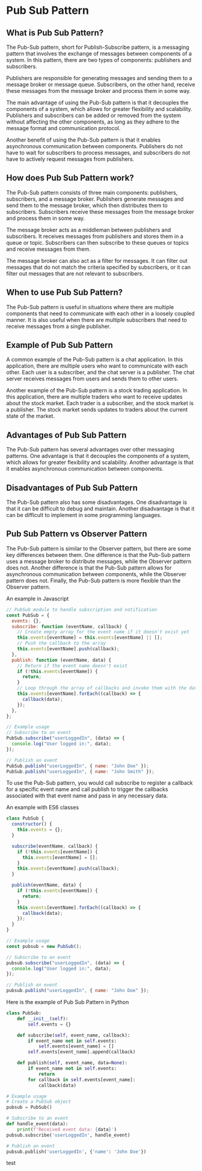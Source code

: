 # Pub Sub Pattern

## What is Pub Sub Pattern?

The Pub-Sub pattern, short for Publish-Subscribe pattern, is a messaging pattern that involves the exchange of messages between components of a system. In this pattern, there are two types of components: publishers and subscribers.

Publishers are responsible for generating messages and sending them to a message broker or message queue. Subscribers, on the other hand, receive these messages from the message broker and process them in some way.

The main advantage of using the Pub-Sub pattern is that it decouples the components of a system, which allows for greater flexibility and scalability. Publishers and subscribers can be added or removed from the system without affecting the other components, as long as they adhere to the message format and communication protocol.

Another benefit of using the Pub-Sub pattern is that it enables asynchronous communication between components. Publishers do not have to wait for subscribers to process messages, and subscribers do not have to actively request messages from publishers.

## How does Pub Sub Pattern work?

The Pub-Sub pattern consists of three main components: publishers, subscribers, and a message broker. Publishers generate messages and send them to the message broker, which then distributes them to subscribers. Subscribers receive these messages from the message broker and process them in some way.

The message broker acts as a middleman between publishers and subscribers. It receives messages from publishers and stores them in a queue or topic. Subscribers can then subscribe to these queues or topics and receive messages from them.

The message broker can also act as a filter for messages. It can filter out messages that do not match the criteria specified by subscribers, or it can filter out messages that are not relevant to subscribers.

## When to use Pub Sub Pattern?

The Pub-Sub pattern is useful in situations where there are multiple components that need to communicate with each other in a loosely coupled manner. It is also useful when there are multiple subscribers that need to receive messages from a single publisher.

## Example of Pub Sub Pattern

A common example of the Pub-Sub pattern is a chat application. In this application, there are multiple users who want to communicate with each other. Each user is a subscriber, and the chat server is a publisher. The chat server receives messages from users and sends them to other users.

Another example of the Pub-Sub pattern is a stock trading application. In this application, there are multiple traders who want to receive updates about the stock market. Each trader is a subscriber, and the stock market is a publisher. The stock market sends updates to traders about the current state of the market.

## Advantages of Pub Sub Pattern

The Pub-Sub pattern has several advantages over other messaging patterns. One advantage is that it decouples the components of a system, which allows for greater flexibility and scalability. Another advantage is that it enables asynchronous communication between components.

## Disadvantages of Pub Sub Pattern

The Pub-Sub pattern also has some disadvantages. One disadvantage is that it can be difficult to debug and maintain. Another disadvantage is that it can be difficult to implement in some programming languages.

## Pub Sub Pattern vs Observer Pattern

The Pub-Sub pattern is similar to the Observer pattern, but there are some key differences between them. One difference is that the Pub-Sub pattern uses a message broker to distribute messages, while the Observer pattern does not. Another difference is that the Pub-Sub pattern allows for asynchronous communication between components, while the Observer pattern does not. Finally, the Pub-Sub pattern is more flexible than the Observer pattern.

An example in Javascript

```js {cmd="node"}
// PubSub module to handle subscription and notification
const PubSub = {
  events: {},
  subscribe: function (eventName, callback) {
    // Create empty array for the event name if it doesn't exist yet
    this.events[eventName] = this.events[eventName] || [];
    // Push the callback to the array
    this.events[eventName].push(callback);
  },
  publish: function (eventName, data) {
    // Return if the event name doesn't exist
    if (!this.events[eventName]) {
      return;
    }
    // Loop through the array of callbacks and invoke them with the data
    this.events[eventName].forEach((callback) => {
      callback(data);
    });
  },
};

// Example usage
// Subscribe to an event
PubSub.subscribe("userLoggedIn", (data) => {
  console.log("User logged in:", data);
});

// Publish an event
PubSub.publish("userLoggedIn", { name: "John Doe" });
PubSub.publish("userLoggedIn", { name: "John Smith" });
```

To use the Pub-Sub pattern, you would call subscribe to register a callback for a specific event name and call publish to trigger the callbacks associated with that event name and pass in any necessary data.

An example with ES6 classes

```js {cmd="node"}
class PubSub {
  constructor() {
    this.events = {};
  }

  subscribe(eventName, callback) {
    if (!this.events[eventName]) {
      this.events[eventName] = [];
    }
    this.events[eventName].push(callback);
  }

  publish(eventName, data) {
    if (!this.events[eventName]) {
      return;
    }
    this.events[eventName].forEach((callback) => {
      callback(data);
    });
  }
}

// Example usage
const pubsub = new PubSub();

// Subscribe to an event
pubsub.subscribe("userLoggedIn", (data) => {
  console.log("User logged in:", data);
});

// Publish an event
pubsub.publish("userLoggedIn", { name: "John Doe" });
```

Here is the example of Pub Sub Pattern in Python

```py {cmd="python"}
class PubSub:
    def __init__(self):
        self.events = {}

    def subscribe(self, event_name, callback):
        if event_name not in self.events:
            self.events[event_name] = []
        self.events[event_name].append(callback)

    def publish(self, event_name, data=None):
        if event_name not in self.events:
            return
        for callback in self.events[event_name]:
            callback(data)

# Example usage
# Create a PubSub object
pubsub = PubSub()

# Subscribe to an event
def handle_event(data):
    print(f'Received event data: {data}')
pubsub.subscribe('userLoggedIn', handle_event)

# Publish an event
pubsub.publish('userLoggedIn', {'name': 'John Doe'})
```

test